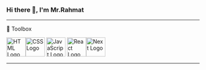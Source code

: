 ### Hi there 👋, I'm Mr.Rahmat
---
🧰 Toolbox 


<img src="https://cdn-icons.flaticon.com/png/512/3755/premium/3755130.png?token=exp=1641492362~hmac=1e9cd11bf0a590bb4b1ed93ceaeb8091" alt="HTML Logo" width="50" height="50"/><img src="https://user-images.githubusercontent.com/53869656/142769952-51edde6b-5d61-463a-a92f-b8b3d9da18a1.png" alt="CSS Logo" width="50" height="50"/> <img src="https://cdn-icons-png.flaticon.com/512/5968/5968292.png" alt="JavaScript Logo" width="50" height="50"/> <img src="https://cdn.worldvectorlogo.com/logos/react-2.svg" alt="React Logo" width="50" height="50"/><img src="https://upload.wikimedia.org/wikipedia/commons/8/8e/Nextjs-logo.svg" alt="Next Logo" width="50" height="50"/>

---

<!--
**MrRahmat/MrRahmat** is a ✨ _special_ ✨ repository because its `README.md` (this file) appears on your GitHub profile.

Here are some ideas to get you started:

- 🔭 I’m currently working on ...
- 🌱 I’m currently learning ...
- 👯 I’m looking to collaborate on ...
- 🤔 I’m looking for help with ...
- 💬 Ask me about ...
- 📫 How to reach me: ...
- 😄 Pronouns: ...
- ⚡ Fun fact: ...
-->

